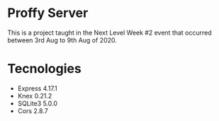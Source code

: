 # Proffy Server
This is a project taught in the Next Level Week #2 event that occurred between 3rd Aug to 9th Aug of 2020.

# Tecnologies
- Express 4.17.1
- Knex 0.21.2
- SQLite3 5.0.0
- Cors 2.8.7
